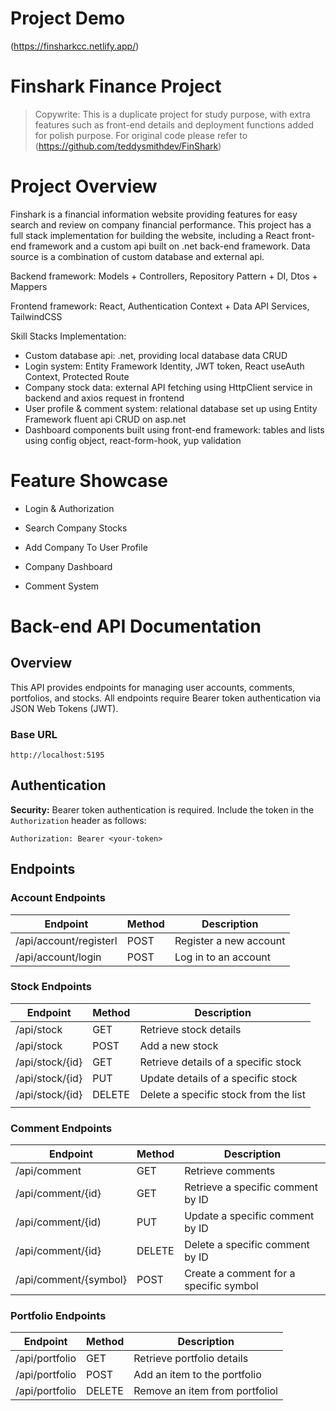 # Project Demo
(https://finsharkcc.netlify.app/)

# Finshark Finance Project
> Copywrite: This is a duplicate project for study purpose, with extra features such as front-end details and deployment functions added for polish purpose. For original code please refer to (https://github.com/teddysmithdev/FinShark)
# Project Overview

Finshark is a financial information website providing features for easy search and review on company financial performance. This project has a full stack implementation for building the website, including a React front-end framework and a custom api built on .net back-end framework. Data source is a combination of custom database and external api.

Backend framework: Models + Controllers, Repository Pattern + DI, Dtos + Mappers

Frontend framework: React, Authentication Context + Data API Services, TailwindCSS

Skill Stacks Implementation:
- Custom database api: .net, providing local database data CRUD
- Login system: Entity Framework Identity, JWT token, React useAuth Context, Protected Route
- Company stock data: external API fetching using HttpClient service in backend and axios request in frontend
- User profile & comment system: relational database set up using Entity Framework fluent api CRUD on asp.net
- Dashboard components built using front-end framework: tables and lists using config object, react-form-hook, yup validation


# Feature Showcase

- Login & Authorization
  
- Search Company Stocks
- Add Company To User Profile
- Company Dashboard
- Comment System

# Back-end API Documentation
## Overview
This API provides endpoints for managing user accounts, comments, portfolios, and stocks. All endpoints require Bearer token authentication via JSON Web Tokens (JWT).
### Base URL
```
http://localhost:5195
```
## Authentication

**Security:** Bearer token authentication is required. Include the token in the `Authorization` header as follows:

```
Authorization: Bearer <your-token>
```
## Endpoints
### Account Endpoints
|Endpoint |  Method |  Description |
| --- | --- | --- |
| /api/account/registerl |  POST | Register a new account  |
| /api/account/login | POST |  Log in to an account |

### Stock Endpoints
|Endpoint  |  Method |  Description |
| --- | --- | --- |
| /api/stock | GET |  Retrieve stock details |
| /api/stock | POST |  Add a new stock  |
| /api/stock/{id} | GET |  Retrieve details of a specific stock |
| /api/stock/{id} | PUT |  Update details of a specific stock  |
| /api/stock/{id} | DELETE |  Delete a specific stock from the list |
|  |  |  |


### Comment Endpoints
|Endpoint |  Method  |  Description |
| --- | --- | --- |
| /api/comment | GET |  Retrieve comments |
| /api/comment/{id} | GET |  Retrieve a specific comment by ID |
| /api/comment/{id) | PUT |  Update a specific comment by ID |
|  /api/comment/{id} | DELETE |  Delete a specific comment by ID |
| /api/comment/{symbol} | POST |  Create a comment for a specific symbol  |

### Portfolio Endpoints
|Endpoint  |  Method |  Description  |
| --- | --- | --- |
| /api/portfolio | GET |  Retrieve portfolio details |
| /api/portfolio | POST |  Add an item to the portfolio |
| /api/portfolio | DELETE |  Remove an item from portfoliol |



